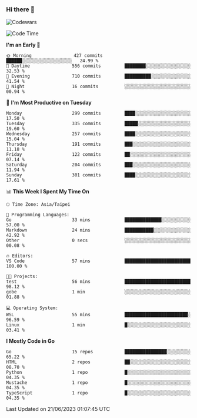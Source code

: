 ### Hi there 👋

![Codewars](https://www.codewars.com/users/omegaatt36/badges/small)

<!--START_SECTION:waka-->
![Code Time](http://img.shields.io/badge/Code%20Time-1%2C229%20hrs%209%20mins-blue)

**I'm an Early 🐤** 

```text
🌞 Morning                427 commits         ██████░░░░░░░░░░░░░░░░░░░   24.99 % 
🌆 Daytime                556 commits         ████████░░░░░░░░░░░░░░░░░   32.53 % 
🌃 Evening                710 commits         ██████████░░░░░░░░░░░░░░░   41.54 % 
🌙 Night                  16 commits          ░░░░░░░░░░░░░░░░░░░░░░░░░   00.94 % 
```
📅 **I'm Most Productive on Tuesday** 

```text
Monday                   299 commits         ████░░░░░░░░░░░░░░░░░░░░░   17.50 % 
Tuesday                  335 commits         █████░░░░░░░░░░░░░░░░░░░░   19.60 % 
Wednesday                257 commits         ████░░░░░░░░░░░░░░░░░░░░░   15.04 % 
Thursday                 191 commits         ███░░░░░░░░░░░░░░░░░░░░░░   11.18 % 
Friday                   122 commits         ██░░░░░░░░░░░░░░░░░░░░░░░   07.14 % 
Saturday                 204 commits         ███░░░░░░░░░░░░░░░░░░░░░░   11.94 % 
Sunday                   301 commits         ████░░░░░░░░░░░░░░░░░░░░░   17.61 % 
```


📊 **This Week I Spent My Time On** 

```text
🕑︎ Time Zone: Asia/Taipei

💬 Programming Languages: 
Go                       33 mins             ██████████████░░░░░░░░░░░   57.00 % 
Markdown                 24 mins             ███████████░░░░░░░░░░░░░░   42.92 % 
Other                    0 secs              ░░░░░░░░░░░░░░░░░░░░░░░░░   00.08 % 

🔥 Editors: 
VS Code                  57 mins             █████████████████████████   100.00 % 

🐱‍💻 Projects: 
test                     56 mins             █████████████████████████   98.12 % 
gobe                     1 min               ░░░░░░░░░░░░░░░░░░░░░░░░░   01.88 % 

💻 Operating System: 
WSL                      55 mins             ████████████████████████░   96.59 % 
Linux                    1 min               █░░░░░░░░░░░░░░░░░░░░░░░░   03.41 % 
```

**I Mostly Code in Go** 

```text
Go                       15 repos            ████████████████░░░░░░░░░   65.22 % 
HTML                     2 repos             ██░░░░░░░░░░░░░░░░░░░░░░░   08.70 % 
Python                   1 repo              █░░░░░░░░░░░░░░░░░░░░░░░░   04.35 % 
Mustache                 1 repo              █░░░░░░░░░░░░░░░░░░░░░░░░   04.35 % 
TypeScript               1 repo              █░░░░░░░░░░░░░░░░░░░░░░░░   04.35 % 
```




 Last Updated on 21/06/2023 01:07:45 UTC
<!--END_SECTION:waka-->

<!--
**omegaatt36/omegaatt36** is a ✨ _special_ ✨ repository because its `README.md` (this file) appears on your GitHub profile.

Here are some ideas to get you started:

- 🔭 I’m currently working on ...
- 🌱 I’m currently learning ...
- 👯 I’m looking to collaborate on ...
- 🤔 I’m looking for help with ...
- 💬 Ask me about ...
- 📫 How to reach me: ...
- 😄 Pronouns: ...
- ⚡ Fun fact: ...
-->
